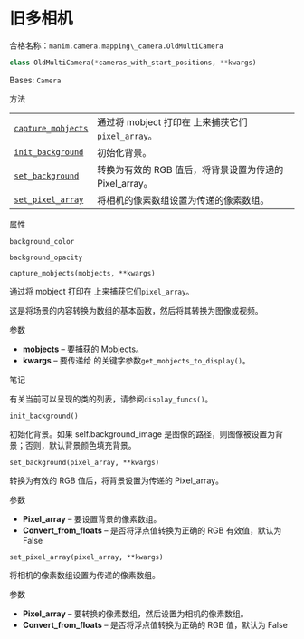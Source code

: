 # 旧多相机

合格名称：`manim.camera.mapping\_camera.OldMultiCamera`

```py
class OldMultiCamera(*cameras_with_start_positions, **kwargs)
```

Bases: `Camera`

方法

|||
|-|-|
[`capture_mobjects`]()|通过将 mobject 打印在 上来捕获它们`pixel_array`。
[`init_background`]()|初始化背景。
[`set_background`]()|转换为有效的 RGB 值后，将背景设置为传递的 Pixel_array。
[`set_pixel_array`]()|将相机的像素数组设置为传递的像素数组。

属性

`background_color`

`background_opacity`



`capture_mobjects(mobjects, **kwargs)`

通过将 mobject 打印在 上来捕获它们`pixel_array`。

这是将场景的内容转换为数组的基本函数，然后将其转换为图像或视频。

参数

- **mobjects** – 要捕获的 Mobjects。
- **kwargs** – 要传递给 的关键字参数`get_mobjects_to_display()`。

笔记

有关当前可以呈现的类的列表，请参阅`display_funcs()`。


`init_background()`

初始化背景。如果 self.background_image 是图像的路径，则图像被设置为背景；否则，默认背景颜色填充背景。


`set_background(pixel_array, **kwargs)`

转换为有效的 RGB 值后，将背景设置为传递的 Pixel_array。

参数

- **Pixel_array** – 要设置背景的像素数组。
- **Convert_from_floats** – 是否将浮点值转换为正确的 RGB 有效值，默认为 False



`set_pixel_array(pixel_array, **kwargs)`

将相机的像素数组设置为传递的像素数组。

参数

- **Pixel_array** – 要转换的像素数组，然后设置为相机的像素数组。
- **Convert_from_floats** – 是否将浮点值转换为正确的 RGB 值，默认为 False
